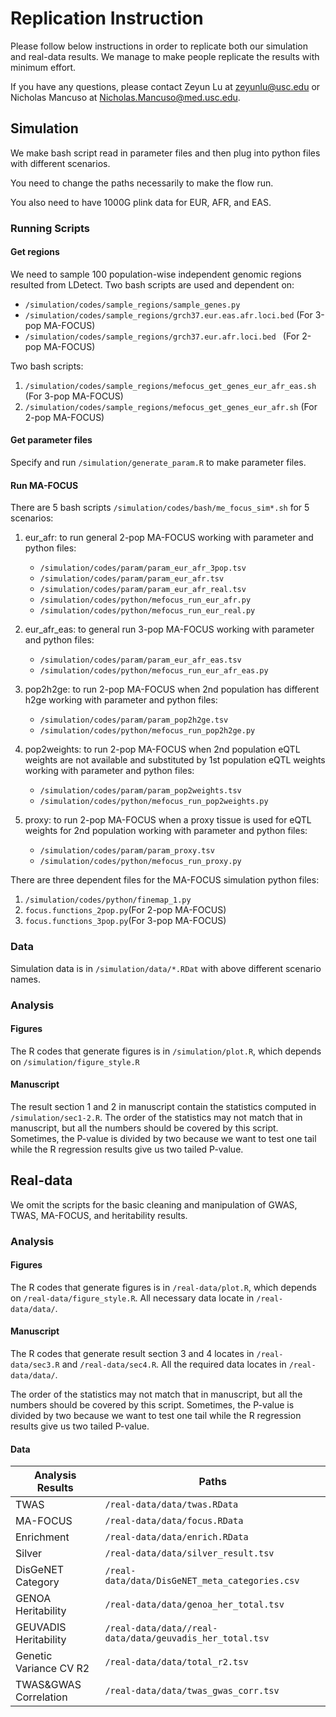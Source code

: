 # Replication Instruction

Please follow below instructions in order to replicate both our simulation and real-data results. We manage to make people replicate the results with minimum effort.

If you have any questions, please contact Zeyun Lu at zeyunlu@usc.edu or Nicholas Mancuso at Nicholas.Mancuso@med.usc.edu.

## Simulation

We make bash script read in parameter files and then plug into python files with different scenarios.

You need to change the paths necessarily to make the flow run.

You also need to have 1000G plink data for EUR, AFR, and EAS.

### Running Scripts

#### Get regions

We need to sample 100 population-wise independent genomic regions resulted from LDetect. Two bash scripts are used and dependent on:

* `/simulation/codes/sample_regions/sample_genes.py`
* `/simulation/codes/sample_regions/grch37.eur.eas.afr.loci.bed` (For 3-pop MA-FOCUS)
* `/simulation/codes/sample_regions/grch37.eur.afr.loci.bed ` (For 2-pop MA-FOCUS)

Two bash scripts:

1. `/simulation/codes/sample_regions/mefocus_get_genes_eur_afr_eas.sh` (For 3-pop MA-FOCUS)
2. `/simulation/codes/sample_regions/mefocus_get_genes_eur_afr.sh` (For 2-pop MA-FOCUS)

#### Get parameter files

Specify and run `/simulation/generate_param.R` to make parameter files.

#### Run MA-FOCUS

There are 5 bash scripts `/simulation/codes/bash/me_focus_sim*.sh` for 5 scenarios:

1. eur_afr: to run general 2-pop MA-FOCUS working with parameter and python files:
	* `/simulation/codes/param/param_eur_afr_3pop.tsv`
	* `/simulation/codes/param/param_eur_afr.tsv`
	* `/simulation/codes/param/param_eur_afr_real.tsv`
	* `/simulation/codes/python/mefocus_run_eur_afr.py`
	* `/simulation/codes/python/mefocus_run_eur_real.py`

2. eur\_afr\_eas: to general run 3-pop MA-FOCUS working with parameter and python files:
	* `/simulation/codes/param/param_eur_afr_eas.tsv`
	* `/simulation/codes/python/mefocus_run_eur_afr_eas.py`

3. pop2h2ge: to run 2-pop MA-FOCUS when 2nd population has different h2ge working with parameter and python files:
	* `/simulation/codes/param/param_pop2h2ge.tsv`
	* `/simulation/codes/python/mefocus_run_pop2h2ge.py`

4. pop2weights: to run 2-pop MA-FOCUS when 2nd population eQTL weights are not available and substituted by 1st population eQTL weights working with parameter and python files:
	* `/simulation/codes/param/param_pop2weights.tsv`
	* `/simulation/codes/python/mefocus_run_pop2weights.py`

5. proxy: to run 2-pop MA-FOCUS when a proxy tissue is used for eQTL weights for 2nd population working with parameter and python files:
	* `/simulation/codes/param/param_proxy.tsv`
	* `/simulation/codes/python/mefocus_run_proxy.py`

There are three dependent files for the MA-FOCUS simulation python files:

1. `/simulation/codes/python/finemap_1.py`
2. `focus.functions_2pop.py`(For 2-pop MA-FOCUS)
3. `focus.functions_3pop.py`(For 3-pop MA-FOCUS)

### Data

Simulation data is in `/simulation/data/*.RDat` with above different scenario names.

### Analysis

#### Figures

The R codes that generate figures is in `/simulation/plot.R`, which depends on `/simulation/figure_style.R`

#### Manuscript

The result section 1 and 2 in manuscript contain the statistics computed in `/simulation/sec1-2.R`. The order of the statistics may not match that in manuscript, but all the numbers should be covered by this script. Sometimes, the P-value is divided by two because we want to test one tail while the R regression results give us two tailed P-value.


## Real-data

We omit the scripts for the basic cleaning and manipulation of GWAS, TWAS, MA-FOCUS, and heritability results.

### Analysis

#### Figures

The R codes that generate figures is in `/real-data/plot.R`, which depends on `/real-data/figure_style.R`. All necessary data locate in `/real-data/data/`.

#### Manuscript

The R codes that generate result section 3 and 4 locates in `/real-data/sec3.R` and `/real-data/sec4.R`. All the required data locates in `/real-data/data/`.

The order of the statistics may not match that in manuscript, but all the numbers should be covered by this script. Sometimes, the P-value is divided by two because we want to test one tail while the R regression results give us two tailed P-value.

#### Data

| Analysis Results | Paths |
| ------------- | ----- |
| TWAS | `/real-data/data/twas.RData` |
| MA-FOCUS | `/real-data/data/focus.RData` |
| Enrichment | `/real-data/data/enrich.RData` |
| Silver | `/real-data/data/silver_result.tsv` |
| DisGeNET Category | `/real-data/data/DisGeNET_meta_categories.csv` |
| GENOA Heritability | `/real-data/data/genoa_her_total.tsv` |
| GEUVADIS Heritability | `/real-data/data//real-data/data/geuvadis_her_total.tsv` |
| Genetic Variance CV R2 | `/real-data/data/total_r2.tsv` |
| TWAS&GWAS Correlation | `/real-data/data/twas_gwas_corr.tsv` |
